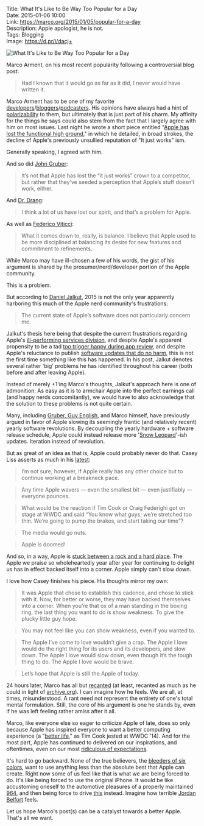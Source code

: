 Title: What It's Like to Be Way Too Popular for a Day  
Date: 2015-01-06 10:00  
Link: https://marco.org/2015/01/05/popular-for-a-day  
Description: Apple apologist, he is not.  
Tags: Blogging  
Image: https://d.pr/i/dacj+  

![What It's Like to Be Way Too Popular for a Day][1]

Marco Arment, on his most recent popularity following a controversial blog post:

> Had I known that it would go as far as it did, I never would have written it.

Marco Arment has to be one of my favorite [developers][2]/[bloggers][3]/[podcasters][4]. His opinions have always had a hint of [polarizability][5] to them, but ultimately that is just part of his charm. My affinity for the things he says could also stem from the fact that I largely agree with him on most issues. Last night he wrote a short piece entitled "[Apple has lost the functional high ground][6]," in which he detailed, in broad strokes, the decline of Apple's previously unsullied reputation of "It just works" ism. 

Generally speaking, I agreed with him.

And so did [John Gruber][7]:

> It’s not that Apple has lost the “it just works” crown to a competitor, but rather that they’ve seeded a perception that Apple’s stuff doesn’t work, either.

And [Dr. Drang][8]:

> I think a lot of us have lost our spirit, and that’s a problem for Apple.

As well as [Federico Viticci][9]:

> What it comes down to, really, is balance. I believe that Apple used to be more disciplined at balancing its desire for new features and commitment to refinements.

While Marco may have ill-chosen a few of his words, the gist of his argument is shared by the prosumer/nerd/developer portion of the Apple community.

This is a problem.

But according to [Daniel Jalkut][10], 2015 is not the only year apparently harboring this much of the Apple nerd community's frustrations:

> The current state of Apple’s software does not particularly concern me.

Jalkut's thesis here being that despite the current frustrations regarding Apple's [ill-performing services division][11], and despite Apple's apparent propensity to be a tad [too trigger happy during app review][12], and despite Apple's reluctance to publish [software updates that do no harm][13], this is not the first time something like this has happened. In his post, Jalkut denotes several rather 'big' problems he has identified throughout his career (both before and after leaving Apple). 

Instead of merely +1'ing Marco's thoughts, Jalkut's approach here is one of admonition: As easy as it is to armchair Apple into the perfect earnings call (and happy nerds concomitantly), we would have to also acknowledge that the solution to these problems is not quite certain.

Many, including [Gruber, Guy English][14], and Marco himself, have previously argued in favor of Apple slowing its seemingly frantic (and relatively recent) yearly software revolutions. By decoupling the yearly hardware + software release schedule, Apple could instead release more '[Snow Leopard][15]'-ish updates. Iteration instead of revolution. 

But as great of an idea as that is, Apple could probably never do that. Casey Liss asserts as much in his [latest][16]:

> I’m not sure, however, if Apple really has any other choice but to continue working at a breakneck pace.

> Any time Apple wavers — even the smallest bit — even justifiably — everyone pounces. 

> What would be the reaction if Tim Cook or Craig Federighi got on stage at WWDC and said “You know what guys; we’re stretched too thin. We’re going to pump the brakes, and start taking our time”?

> The media would go nuts.

> Apple is doomed!

And so, in a way, Apple is [stuck between a rock and a hard place][17]. The Apple we praise so wholeheartedly year after year for continuing to delight us has in effect backed itself into a corner. Apple simply can't slow down. 

I love how Casey finishes his piece. His thoughts mirror my own:

> It was Apple that chose to establish this cadence, and chose to stick with it. Now, for better or worse, they may have backed themselves into a corner. When you’re that ox of a man standing in the boxing ring, the last thing you want to do is show weakness. To give the plucky little guy hope.

> You may not feel like you can show weakness, even if you wanted to.

> The Apple I’ve come to love wouldn’t give a crap. The Apple I love would do the right thing for its users and its developers, and slow down. The Apple I love would slow down, even though it’s the tough thing to do. The Apple I love would be brave.

> Let’s hope that Apple is still the Apple of today.

24 hours later, Marco has all but [recanted][18] (at least, recanted as much as he could in light of [archive.org][19]). I can imagine how he feels. We are all, at times, misunderstood. A rant need not represent the entirety of one's total mental formulation. Still, the core of his argument is one he stands by, even if he was left feeling rather amiss after it all.

Marco, like everyone else so eager to criticize Apple of late, does so only because Apple has inspired everyone to want a better computing experience (a "[better life][20]," as Tim Cook jested at WWDC '14). And for the most part, Apple has continued to delivered on our inspirations, and oftentimes, even on our most [ridiculous of expectations][21]. 

It's hard to go backward. None of the true believers, the [bleeders of six colors][22], want to use anything less than the absolute best that Apple can create. Right now some of us feel like that is what we are being forced to do. It's like being forced to use the original iPhone. It would be like accustoming oneself to the automotive pleasures of a properly maintained [964][23], and then being force to drive [this][24] instead. Imagine how terrible [Jordan Belfort][25] feels. 

Let us hope Marco's post(s) can be a catalyst towards a better Apple. That's all we want.

[1]: https://d.pr/i/dacj+ "What It's Like to Be Way Too Popular for a Day"
[2]: http://overcast.fm "Overcast"
[3]: http://marco.org "Marco Arment's blog, Marco.org"
[4]: http://atp.fm "The 'Accidental Tech Podcast'"
[5]: http://www.marco.org/2014/08/29/wirecutter-resolved "Marco Arment on his issues with The Wirecutter"
[6]: http://www.marco.org/2015/01/04/apple-lost-functional-high-ground "Marco Arment's piece on Apple's waning software quality"
[7]: http://daringfireball.net/linked/2015/01/05/functional-high-ground "John Gruber on Marco Arment's piece about Apple"
[8]: http://www.leancrew.com/all-this/2015/01/apple-leverage/ "Dr. Drang: 'Apple Leverage'"
[9]: http://www.macstories.net/stories/balance/ "Federico Viticci on Marco Arment's piece"
[10]: http://bitsplitting.org/2015/01/05/the-functional-high-ground/ "Daniel Jalkut on Marco Arment's piece about Apple"
[11]: http://macsparky.com/blog/2014/11/icloud-drive-stumbles "David Sparks on iCloud drive sucking"
[12]: http://www.marco.org/2014/12/09/get-the-word-out "Marco Arment on Apple's removal of Launcher from the App Store"
[13]: http://www.macrumors.com/2014/09/24/ios-8-0-1-issues-possible-fix/ "MacRumors on iOS 8.0.1's issues fix"
[14]: http://daringfireball.net/thetalkshow/2014/10/10/ep-097 "The Talk Show, episode 97"
[15]: http://arstechnica.com/apple/2009/08/mac-os-x-10-6/ "John Siracusa's review of Mac OS X 10.6"
[16]: http://www.caseyliss.com/2015/1/5/bravery "Casey Liss on Marco Arment's piece about Apple"
[17]: http://en.wikipedia.org/w/index.php?title=Stuck_between_a_rock_and_a_hard_place&amp;redirect=no "Wikipedia: 'Stuck between a rock and a hard place'"
[18]: http://www.marco.org/2015/01/05/popular-for-a-day "Marco Arment speaking retrospectively on his popular post the day before"
[19]: https://web.archive.org/web/*/http://marco.org "Internet Archive for Marco.org"
[20]: http://mashable.com/2014/09/18/tim-cook-google/ "Mashable: 'Tim Cook Takes a Couple of Shots at Google on Privacy'"
[21]: http://www.imore.com/wall-street-isnt-very-happy-apples-new-iphones-and-heres-why "iMore on the Wall Street bears"
[22]: http://sixcolors.com/about/ "The 'About' page for Jason Snell's Six Colors"
[23]: https://en.wikipedia.org/wiki/Porsche_964 "Wikipedia: Porsche 964"
[24]: https://en.wikipedia.org/wiki/Geo_Metro "Wikipedia: Geo Metro"
[25]: https://en.wikipedia.org/wiki/Jordan_Belfort "Wikipedia: Jordan Belfort"